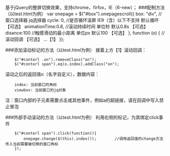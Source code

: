 基于jQuery的整屏切换效果，支持chrome，firfox，IE（6-new）；
###配制方法（以test.html为例）
        var onepage = $("#box").onepagescroll({
            box: "div",                      //窗口选择器 jq选择器 
            cycle: 0,                         //是否循环滚屏 IE9（含）以下不支持  默认循环 【可选】 
            animationTime:0.8,    //滚动持续时间 单位秒 默认0.8s 【可选】
            disance:100                 //触摸滑动的最小距离 单位px  默认100  【可选】
        }, function (o) {               //滚动回调  【可选】
            ...【1】
        });
        
###添加滚动标记的方法（以test.html为例）
接着上方【1】滚动回调：<br/>

        $("#contorl .on").removeClass("on");
        $("#contorl span").eq(o.index).addClass("on");
        
滚动之后的返回值o（名字自定义），数据内容：<br/>

        index: 当前窗口的角标
        viewbox: 当前窗口的jq对象
        
注：窗口内部的子元素需要点击或其他事件，例如a的超链接，请在回调中写入禁止冒泡

###外部手动滚动的方法（以test.html为例）
利用右侧的标记，为其绑定click事件<br/>

        $("#contorl span").click(function(){
            onepage.change($(this).index());        //调用返回值的change方法 传入当前需要被切换的窗口角标
        });

        
